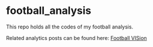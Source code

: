 # football_analysis

This repo holds all the codes of my football analysis.

Related analytics posts can be found here: [Football VISion](https://alvischeungkw.wixsite.com/page/footballvision)
